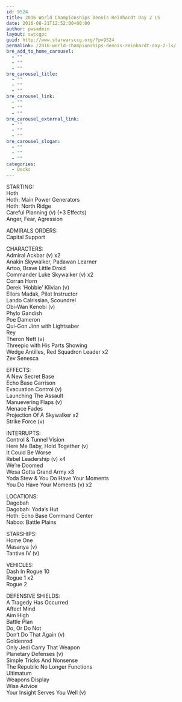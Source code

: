 ```yaml
---
id: 9524
title: 2016 World Championships Dennis Reinhardt Day 2 LS
date: 2016-08-21T12:52:00+00:00
author: pwsadmin
layout: swccgpc
guid: http://www.starwarsccg.org/?p=9524
permalink: /2016-world-championships-dennis-reinhardt-day-2-ls/
bre_add_to_home_carousel:
  - ""
  - ""
  - ""
bre_carousel_title:
  - ""
  - ""
  - ""
bre_carousel_link:
  - ""
  - ""
  - ""
bre_carousel_external_link:
  - ""
  - ""
  - ""
bre_carousel_slogan:
  - ""
  - ""
  - ""
categories:
  - Decks
---
```

STARTING:  
Hoth  
Hoth: Main Power Generators  
Hoth: North Ridge  
Careful Planning (v) (+3 Effects)  
Anger, Fear, Agression

ADMIRALS ORDERS:  
Capital Support

CHARACTERS:  
Admiral Ackbar (v) x2  
Anakin Skywalker, Padawan Learner  
Artoo, Brave Little Droid  
Commander Luke Skywalker (v) x2  
Corran Horn  
Derek &#8216;Hobbie&#8217; Klivian (v)  
Ellors Madak, Pilot Instructor  
Lando Calrissian, Scoundrel  
Obi-Wan Kenobi (v)  
Phylo Gandish  
Poe Dameron  
Qui-Gon Jinn with Lightsaber  
Rey  
Theron Nett (v)  
Threepio with His Parts Showing  
Wedge Antilles, Red Squadron Leader x2  
Zev Senesca

EFFECTS:  
A New Secret Base  
Echo Base Garrison  
Evacuation Control (v)  
Launching The Assault  
Manuevering Flaps (v)  
Menace Fades  
Projection Of A Skywalker x2  
Strike Force (v)

INTERRUPTS:  
Control & Tunnel Vision  
Here Me Baby, Hold Together (v)  
It Could Be Worse  
Rebel Leadership (v) x4  
We&#8217;re Doomed  
Wesa Gotta Grand Army x3  
Yoda Stew & You Do Have Your Moments  
You Do Have Your Moments (v) x2

LOCATIONS:  
Dagobah  
Dagobah: Yoda&#8217;s Hut  
Hoth: Echo Base Command Center  
Naboo: Battle Plains

STARSHIPS:  
Home One  
Masanya (v)  
Tantive IV (v)

VEHICLES:  
Dash In Rogue 10  
Rogue 1 x2  
Rogue 2

DEFENSIVE SHIELDS:  
A Tragedy Has Occurred  
Affect Mind  
Aim High  
Battle Plan  
Do, Or Do Not  
Don&#8217;t Do That Again (v)  
Goldenrod  
Only Jedi Carry That Weapon  
Planetary Defenses (v)  
Simple Tricks And Nonsense  
The Republic No Longer Functions  
Ultimatum  
Weapons Display  
Wise Advice  
Your Insight Serves You Well (v)